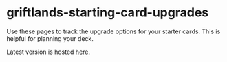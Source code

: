 # griftlands-starting-card-upgrades

Use these pages to track the upgrade options for your starter cards. This is helpful for planning your deck.

Latest version is hosted [here.](http://maats.org/griftlands)
